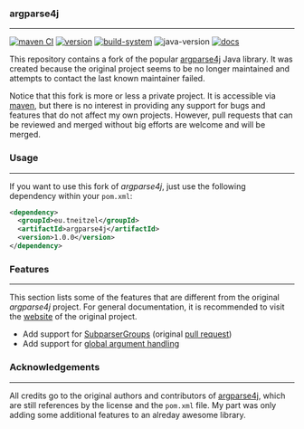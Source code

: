 ### argparse4j

----

[![maven CI](https://github.com/qtc-de/argparse4j/actions/workflows/maven-ci.yml/badge.svg?branch=master)](https://github.com/qtc-de/argparse4j/actions/workflows/maven-ci.yml)
[![version](https://img.shields.io/badge/version-1.0.0-blue)](https://github.com/qtc-de/argparse4j/releases)
[![build-system](https://img.shields.io/badge/build%20system-maven-blue)](https://maven.apache.org/)
![java-version](https://img.shields.io/badge/java-8%2b-blue)
[![docs](https://img.shields.io/badge/docs-fa6b05)](https://qtc-de.github.io/argparse4j/)

This repository contains a fork of the popular [argparse4j](https://github.com/argparse4j/argparse4j)
Java library. It was created because the original project seems to be no longer maintained and attempts
to contact the last known maintainer failed.

Notice that this fork is more or less a private project. It is accessible via [maven](https://mvnrepository.com/artifact/eu.tneitzel/argparse4j),
but there is no interest in providing any support for bugs and features that do not affect my own projects.
However, pull requests that can be reviewed and merged without big efforts are welcome and will be merged.


### Usage

----

If you want to use this fork of *argparse4j*, just use the following dependency within your `pom.xml`:

```xml
<dependency>
  <groupId>eu.tneitzel</groupId>
  <artifactId>argparse4j</artifactId>
  <version>1.0.0</version>
</dependency>
```


### Features

----

This section lists some of the features that are different from the original *argparse4j* project.
For general documentation, it is recommended to visit the [website](https://argparse4j.github.io/)
of the original project.

* Add support for [SubparserGroups](https://qtc-de.github.io/argparse4j/eu/tneitzel/argparse4j/inf/SubparserGroup.html) (original [pull request](https://github.com/argparse4j/argparse4j/pull/136))
* Add support for [global argument handling](https://qtc-de.github.io/argparse4j/eu/tneitzel/argparse4j/global/IOption.html)


### Acknowledgements

----

All credits go to the original authors and contributors of [argparse4j](https://github.com/argparse4j/argparse4j),
which are still references by the license and the `pom.xml` file. My part was only adding some additional
features to an alreday awesome library.
